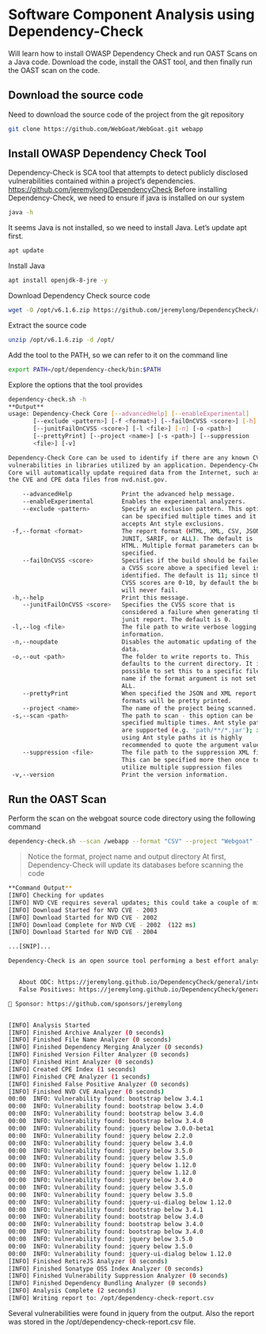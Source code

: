 # Software Component Analysis using Dependency-Check
Will learn how to install OWASP Dependency Check and run OAST Scans on a Java code.
Download the code, install the OAST tool, and then finally run the OAST scan on the code.

## Download the source code
Need to download the source code of the project from the git repository
```sh
git clone https://github.com/WebGoat/WebGoat.git webapp
```
## Install OWASP Dependency Check Tool
Dependency-Check is SCA tool that attempts to detect publicly disclosed vulnerabilities contained within a project’s dependencies.
https://github.com/jeremylong/DependencyCheck
Before installing Dependency-Check, we need to ensure if java is installed on our system
```sh
java -h
```
It seems Java is not installed, so we need to install Java. Let’s update apt first.
```sh
apt update
```
Install Java
```sh
apt install openjdk-8-jre -y
```
Download Dependency Check source code
```sh
wget -O /opt/v6.1.6.zip https://github.com/jeremylong/DependencyCheck/releases/download/v6.1.6/dependency-check-6.1.6-release.zip
```
Extract the source code
```sh
unzip /opt/v6.1.6.zip -d /opt/
```
Add the tool to the PATH, so we can refer to it on the command line
```sh
export PATH=/opt/dependency-check/bin:$PATH
```
Explore the options that the tool provides
```sh
dependency-check.sh -h
**Output**
usage: Dependency-Check Core [--advancedHelp] [--enableExperimental]
       [--exclude <pattern>] [-f <format>] [--failOnCVSS <score>] [-h]
       [--junitFailOnCVSS <score>] [-l <file>] [-n] [-o <path>]
       [--prettyPrint] [--project <name>] [-s <path>] [--suppression
       <file>] [-v]

Dependency-Check Core can be used to identify if there are any known CVE
vulnerabilities in libraries utilized by an application. Dependency-Check
Core will automatically update required data from the Internet, such as
the CVE and CPE data files from nvd.nist.gov.

    --advancedHelp              Print the advanced help message.
    --enableExperimental        Enables the experimental analyzers.
    --exclude <pattern>         Specify an exclusion pattern. This option
                                can be specified multiple times and it
                                accepts Ant style exclusions.
 -f,--format <format>           The report format (HTML, XML, CSV, JSON,
                                JUNIT, SARIF, or ALL). The default is
                                HTML. Multiple format parameters can be
                                specified.
    --failOnCVSS <score>        Specifies if the build should be failed if
                                a CVSS score above a specified level is
                                identified. The default is 11; since the
                                CVSS scores are 0-10, by default the build
                                will never fail.
 -h,--help                      Print this message.
    --junitFailOnCVSS <score>   Specifies the CVSS score that is
                                considered a failure when generating the
                                junit report. The default is 0.
 -l,--log <file>                The file path to write verbose logging
                                information.
 -n,--noupdate                  Disables the automatic updating of the CPE
                                data.
 -o,--out <path>                The folder to write reports to. This
                                defaults to the current directory. It is
                                possible to set this to a specific file
                                name if the format argument is not set to
                                ALL.
    --prettyPrint               When specified the JSON and XML report
                                formats will be pretty printed.
    --project <name>            The name of the project being scanned.
 -s,--scan <path>               The path to scan - this option can be
                                specified multiple times. Ant style paths
                                are supported (e.g. 'path/**/*.jar'); if
                                using Ant style paths it is highly
                                recommended to quote the argument value.
    --suppression <file>        The file path to the suppression XML file.
                                This can be specified more then once to
                                utilize multiple suppression files
 -v,--version                   Print the version information.
```
## Run the OAST Scan
Perform the scan on the webgoat source code directory using the following command
```sh
dependency-check.sh --scan /webapp --format "CSV" --project "Webgoat" --failOnCVSS 8 --out /opt
```
> Notice the format, project name and output directory
At first, Dependency-Check will update its databases before scanning the code
```sh
**Command Output**
[INFO] Checking for updates
[INFO] NVD CVE requires several updates; this could take a couple of minutes.
[INFO] Download Started for NVD CVE - 2003
[INFO] Download Started for NVD CVE - 2002
[INFO] Download Complete for NVD CVE - 2002  (122 ms)
[INFO] Download Started for NVD CVE - 2004

...[SNIP]...

Dependency-Check is an open source tool performing a best effort analysis of 3rd party dependencies; false positives and false negatives may exist in the analysis performed by the tool. Use of the tool and the reporting provided constitutes acceptance for use in an AS IS condition, and there are NO warranties, implied or otherwise, with regard to the analysis or its use. Any use of the tool and the reporting provided is at the user’s risk. In no event shall the copyright holder or OWASP be held liable for any damages whatsoever arising out of or in connection with the use of this tool, the analysis performed, or the resulting report.


   About ODC: https://jeremylong.github.io/DependencyCheck/general/internals.html
   False Positives: https://jeremylong.github.io/DependencyCheck/general/suppression.html

💖 Sponsor: https://github.com/sponsors/jeremylong


[INFO] Analysis Started
[INFO] Finished Archive Analyzer (0 seconds)
[INFO] Finished File Name Analyzer (0 seconds)
[INFO] Finished Dependency Merging Analyzer (0 seconds)
[INFO] Finished Version Filter Analyzer (0 seconds)
[INFO] Finished Hint Analyzer (0 seconds)
[INFO] Created CPE Index (1 seconds)
[INFO] Finished CPE Analyzer (1 seconds)
[INFO] Finished False Positive Analyzer (0 seconds)
[INFO] Finished NVD CVE Analyzer (0 seconds)
00:00  INFO: Vulnerability found: bootstrap below 3.4.1
00:00  INFO: Vulnerability found: bootstrap below 3.4.0
00:00  INFO: Vulnerability found: bootstrap below 3.4.0
00:00  INFO: Vulnerability found: bootstrap below 3.4.0
00:00  INFO: Vulnerability found: jquery below 3.0.0-beta1
00:00  INFO: Vulnerability found: jquery below 2.2.0
00:00  INFO: Vulnerability found: jquery below 3.4.0
00:00  INFO: Vulnerability found: jquery below 3.5.0
00:00  INFO: Vulnerability found: jquery below 3.5.0
00:00  INFO: Vulnerability found: jquery below 1.12.0
00:00  INFO: Vulnerability found: jquery below 1.12.0
00:00  INFO: Vulnerability found: jquery below 3.4.0
00:00  INFO: Vulnerability found: jquery below 3.5.0
00:00  INFO: Vulnerability found: jquery below 3.5.0
00:00  INFO: Vulnerability found: jquery-ui-dialog below 1.12.0
00:00  INFO: Vulnerability found: bootstrap below 3.4.1
00:00  INFO: Vulnerability found: bootstrap below 3.4.0
00:00  INFO: Vulnerability found: bootstrap below 3.4.0
00:00  INFO: Vulnerability found: bootstrap below 3.4.0
00:00  INFO: Vulnerability found: jquery below 3.5.0
00:00  INFO: Vulnerability found: jquery below 3.5.0
00:00  INFO: Vulnerability found: jquery-ui-dialog below 1.12.0
[INFO] Finished RetireJS Analyzer (0 seconds)
[INFO] Finished Sonatype OSS Index Analyzer (0 seconds)
[INFO] Finished Vulnerability Suppression Analyzer (0 seconds)
[INFO] Finished Dependency Bundling Analyzer (0 seconds)
[INFO] Analysis Complete (2 seconds)
[INFO] Writing report to: /opt/dependency-check-report.csv
```
Several vulnerabilities were found in jquery from the output. Also the report was stored in the /opt/dependency-check-report.csv file.
